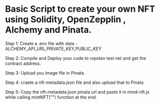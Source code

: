 # Basic Script to create your own NFT using Solidity, OpenZepplin , Alchemy and Pinata.

Step 1: Create a .env file with data - ALCHEMY_API_URL,PRIVATE_KEY,PUBLIC_KEY

Step 2: Compile and Deploy your code to ropsten test net and get the contract address.

Step 3: Upload you image file in Pinata.

Step 4: craete a nft-metadata.json file and also upload that to Pinata

Step 5: Copy the nft-metadata.json pinata url and paste it in mind-nft.js while calling mintNFT("") function at the end.